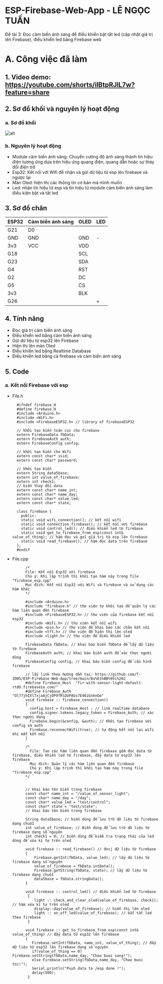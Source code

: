 # ESP-Firebase-Web-App - LÊ NGỌC TUẤN

Đề tài 3: Đọc cảm biến ánh sáng để điều khiển bật tắt led (cập nhật giá trị lên Firebase),
điều khiển led bằng Firebase web

# A. Công việc đã làm 

## 1. Video demo: https://youtube.com/shorts/ilBtpRJlL7w?feature=share
## 2. Sơ đồ khối và nguyên lý hoạt động
### a. Sơ đồ khối
![alt](sodokhoi.png)
### b. Nguyên lý hoạt động
- Module cảm biến ánh sáng: Chuyển cường độ ánh sáng thành tín hiệu điện tương ứng dựa 
trên hiệu ứng quang điện, quang dẫn hoặc sự tháy đổi điện trở
- Esp32: Kết nối với Wifi để nhận và gửi dữ liệu từ esp lên firebase và ngược lại
- Màn Oled: hiện thị các thông tin cơ bản mà mình muốn
- Led: nhận tín hiệu từ esp và tín hiệu từ module cảm biến ánh sáng làm điều kiện bật và tắt led

## 3. Sơ đồ chân 
ESP32	| Cảm biến ánh sáng | OLED  |  LED 	| 
--------|-------------------|-------|-------|
G21		|		D0			|		|		|
GND		|		GND			|	GND	|	-	|
3v3		|		VCC			|	VDD	|		|
G18		|					|	SCL	|		|
G23		|					|	SDA	|		|
G4		|					|	RST	|		|
G2		|					|	DC	|		|
G5		|					|	CS	|		|
3v3		|					|	BLK	|		|
G26		|					|		|	+	|

## 4. Tính năng
- Đọc giá trị cảm biến ánh sáng
- Điều khiển led bằng cảm biến ánh sáng
- Gửi dữ liệu từ esp32 lên Firebase
- Hiện thị lên màn Oled
- Điều khiển led bằng Realtime Database
- Điều khiển led bằng cả firebase và cảm biến ánh sáng 

## 5. Code
### a. Kết nối Firebase với esp
- File.h	
	
		#ifndef firebase_H
		#define firebase_H
		#include <Arduino.h>
		#include <WiFi.h>
		#include <FirebaseESP32.h> // library of firebaseESP32

		// khởi tạo biến toàn cục cho firebase
		extern FirebaseData fbData;
		extern FirebaseAuth auth;
		extern FirebaseConfig config;

		// khởi tạo biến cho Wifi
		extern const char* ssid;
		extern const char* password;

		// khởi tạo biến
		extern String data5base;
		extern int value_of_firebase;
		extern int check1;
		// biến thay đổi data
		extern const char* name_int;
		extern const char* name_day;
		extern const char* value_led;
		extern const char* state;

		class firebase {
		  public:
		  static void wifi_connection(); // kết nối wifi
		  static void connection_firebase(); // kết nối vơi firebase
		  static void control_led(); // điều khiển led từ firebase
		  static void get_to_firebase_from_esp(const int& value_of_thing); // hàm đọc và gửi giá trị từ esp lên firebase
		  static void read_firebase(); // hàm đọc data trên firebase
		};
		#endif 
- File.cpp
			
			/*
			File: Kết nối Esp32 với firebase
			Chú ý: Khi lập trình thì khởi tạo hàm này trong file "firebase_esp.cpp"
			Mục đích: Kết nối Esp32 với Wifi và Firebase và sử dụng các hàm khác
			*/

			#include <Arduino.h>
			#include "firebase.h" // thư viện tự khởi tạo để quản lý các hàm liên quan đến firebase
			#include <FirebaseESP32.h> // thư viên của firebase kết nối esp32
			#include <WiFi.h> // thư viện kết nối wifi
			#include <pin.h> // thư viện để khai báo các chân kết nối
			#include <tft.h> // thư viện để hiện thị lên oled
			#include <light.h> // thư viện để điều khiển led
			
			FirebaseData fbData; // khai báo biến fbData để lấy dữ liệu từ firebase
			FirebaseAuth auth; // khai báo biến auth để xác thực người dùng
			FirebaseConfig config; // khai báo biến config để cấu hình firebase

			// lấy link theo hướng dẫn tại: https://github.com/T-2005/ESP-Firebase-Web-App/tree/main/Bu%E1%BB%95i%202
			#define Firebase_Host  "fir-with-sensor-light-default-rtdb.firebaseio.com/"
			#define Firebase_Auth  "Ol77jhIXlTxjaAjCjDP9fRlDUPAGs7E46iGnknGe"
			void firebase :: firebase_connection()
			{
			  config.host = Firebase_Host ; // link realtime database
			  config.signer.tokens.legacy_token = Firebase_Auth; // xác thực người dùng
			  Firebase.begin(&config, &auth); // Khởi tạo firebase với config và auth
			  Firebase.reconnectWiFi(true); // tự động kết nối lại wifi khi mất kết nối
			}
			
			/*
			  File: Tạo các hàm liên quan đến firebase gồm đọc data từ firebase, điều khiển led từ firebase, đẩy data từ esp32 lên firebase
			  Mục đích: Quản lý các hàm liên quan đến firebase
			  Chú ý: Khi lập trình thì khởi tạo hàm này trong file "firebase_esp.cpp"
			*/


			// khai báo tên biến trong firebase
			const char* name_int = "/value_of_sensor_light"; 
			const char* name_day = "/day";
			const char* value_led = "test/control";
			const char* state = "test/state";
			// khai báo tên biến trong firebase

			String data5base; // biến dùng để lưu trữ dữ liệu từ firebase dạng chuỗi
			int value_of_firebase; // Biến dùng để lưu trữ dữ liệu từ firebase dạng số nguyên 
			int check1 = 0; // biến dùng để kiểm tra trạng thái của led dùng để xóa kí tự trên oled

			void firebase :: read_firebase() // đocj dữ liệu từ firebase
			{
				Firebase.getInt(fbData, value_led); // lấy dữ liệu từ firebase dạng số nguyên
				value_of_firebase = fbData.intData(); 
				Firebase.getString(fbData, state); // lấy dữ liệu từ firebase dạng chuỗi
				data5base = fbData.stringData(); 
			}

			void firebase :: control_led() // điều khiển led từ firebase
			 { 
				light :: check_and_clear_oled(value_of_firebase, check1); // hàm xóa kí tự trên oled
				display::day(value_of_firebase); // hiển thị lên oled  
				light :: on_off_led(value_of_firebase); // bất tắt led theo firebase
			 }

			void firebase :: get_to_firebase_from_esp(const int& value_of_thing) // đẩy data từ esp32 lên firebase
			{
			   Firebase.setInt(fbData, name_int, value_of_thing); // đẩy dữ liệu từ esp32 lên firebase dạng số nguyên
			   if(value_of_thing == 0) Firebase.setString(fbData,name_day, "Chao buoi sang!");
			   else Firebase.setString(fbData,name_day, "Chao buoi toi!");   
			   Serial.println("Push data to /esp done !");
			   delay(500);
			 }



